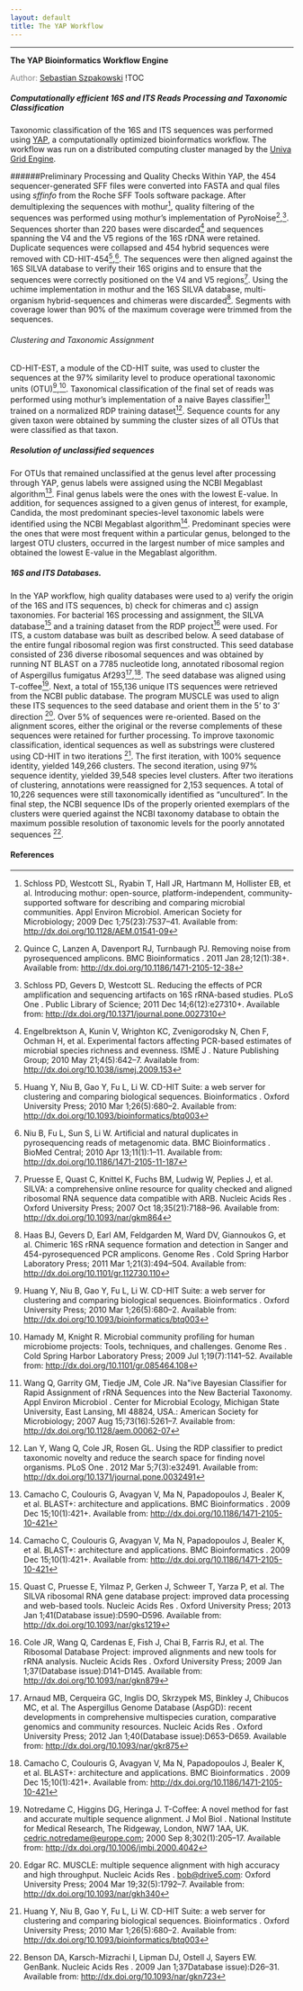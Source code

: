 ```yaml
---
layout: default
title: The YAP Workflow
---
```

---
**The YAP Bioinformatics Workflow Engine**

<span style="color:gray;">Author: [Sebastian Szpakowski][shpakoo]</span>
!TOC

##### Computationally efficient 16S and ITS Reads Processing and Taxonomic Classification

Taxonomic classification of the 16S and ITS sequences was performed using [YAP][YAP], a computationally optimized bioinformatics workflow.  The workflow was run on a distributed computing cluster managed by the [Univa Grid Engine][Univa].

######Preliminary Processing and Quality Checks
Within YAP, the 454 sequencer-generated SFF files were converted into FASTA and qual files using _sffinfo_ from the Roche SFF Tools software package. After demultiplexing the sequences with mothur[^1], quality filtering of the sequences was performed using mothur’s implementation of PyroNoise[^2],[^3]. Sequences shorter than 220 bases were discarded[^4] and sequences spanning the V4 and the V5 regions of the 16S rDNA were retained. Duplicate sequences were collapsed and 454 hybrid sequences were removed with CD-HIT-454[^5a],[^6]. The sequences were then aligned against the 16S SILVA database to verify their 16S origins and to ensure that the sequences were correctly positioned on the V4 and V5 regions[^7]. Using the uchime implementation in mothur and the 16S SILVA database, multi-organism hybrid-sequences and chimeras were discarded[^8]. Segments with coverage lower than 90% of the maximum coverage were trimmed from the sequences.

###### Clustering and Taxonomic Assignment
CD-HIT-EST, a module of the CD-HIT suite, was used to cluster the sequences at the 97% similarity level to produce operational taxonomic units (OTU)[^5b],[^9]. Taxonomical classification of the final set of reads was performed using mothur’s implementation of a naive Bayes classifier[^10] trained on a normalized RDP training dataset[^11]. Sequence counts for any given taxon were obtained by summing the cluster sizes of all OTUs that were classified as that taxon.

##### Resolution of unclassified sequences
For OTUs that remained unclassified at the genus level after processing through YAP, genus labels were assigned using the NCBI Megablast algorithm[^12a]. Final genus labels were the ones with the lowest E-value. In addition, for sequences assigned to a given genus of interest, for example, Candida, the most predominant species-level taxonomic labels were identified using the NCBI Megablast algorithm[^12b]. Predominant species were the ones that were most frequent within a particular genus, belonged to the largest OTU clusters, occurred in the largest number of mice samples and obtained the lowest E-value in the Megablast algorithm.

##### 16S and ITS Databases.  

In the YAP workflow, high quality databases were used to a) verify the origin of the 16S and ITS sequences, b) check for chimeras and c) assign taxonomies. For bacterial 16S processing and assignment, the SILVA database[^13] and a training dataset from the RDP project[^14] were used. For ITS, a custom database was built as described below. A seed database of the entire fungal ribosomal region was first constructed. This seed database consisted of 236 diverse ribosomal sequences and was obtained by running NT BLAST on a 7785 nucleotide long, annotated ribosomal region of Aspergillus fumigatus Af293[^15],[^12c]. The seed database was aligned using T-coffee[^16]. Next, a total of 155,136 unique ITS sequences were retrieved from the NCBI public database. The program MUSCLE was used to align these ITS sequences to the seed database and orient them in the 5’ to 3’ direction [^17]. Over 5% of sequences were re-oriented. Based on the alignment scores, either the original or the reverse complements of these sequences were retained for further processing. To improve taxonomic classification, identical sequences as well as substrings were clustered using CD-HIT in two iterations [^5c]. The first iteration, with 100% sequence identity, yielded 149,266 clusters. The second iteration, using 97% sequence identity, yielded 39,548 species level clusters. After two iterations of clustering, annotations were reassigned for 2,153 sequences. A total of 10,226 sequences were still taxonomically identified as “uncultured”. In the final step, the NCBI sequence IDs of the properly oriented exemplars of the clusters were queried against the NCBI taxonomy database to obtain the maximum possible resolution of taxonomic levels for the poorly annotated sequences [^18].

<!--Websites-->
[shpakoo]: http://scholar.google.com/citations?user=iudoLVMAAAAJ "Sebastian Szpakowski"

[YAP]: https://github.com/shpakoo/YAP "Szpakowski S. YAP: A Computationally Efficient Workflow for Taxonomic Analyses of Bacterial 16S and Fungal ITS Sequences . GitHub; 2013."

[Univa]: http://www.univa.com/products/grid-engine "Univa Products: Grid Engine Software for Workload Scheduling and Management."

[mothur]: http://www.mothur.org/ "mothur: open-source, platform-independent,community-supported software for describing and comparing microbial communities."

[CD-HIT-454]:http://weizhong-lab.ucsd.edu/cd-hit/


#### References
[^1]: Schloss PD, Westcott SL, Ryabin T, Hall JR, Hartmann M, Hollister EB, et al. Introducing mothur: open-source, platform-independent, community-supported software for describing and comparing microbial communities. Appl Environ Microbiol. American Society for Microbiology; 2009 Dec 1;75(23):7537–41. Available from: http://dx.doi.org/10.1128/AEM.01541-09

[^2]: Quince C, Lanzen A, Davenport RJ, Turnbaugh PJ. Removing noise from pyrosequenced amplicons. BMC Bioinformatics . 2011 Jan 28;12(1):38+. Available from: http://dx.doi.org/10.1186/1471-2105-12-38

[^3]: Schloss PD, Gevers D, Westcott SL. Reducing the effects of PCR amplification and sequencing artifacts on 16S rRNA-based studies. PLoS One . Public Library of Science; 2011 Dec 14;6(12):e27310+. Available from: http://dx.doi.org/10.1371/journal.pone.0027310
[^4]: Engelbrektson A, Kunin V, Wrighton KC, Zvenigorodsky N, Chen F, Ochman H, et al. Experimental factors affecting PCR-based estimates of microbial species richness and evenness. ISME J . Nature Publishing Group; 2010 May 21;4(5):642–7. Available from: http://dx.doi.org/10.1038/ismej.2009.153
[^5a]: Huang Y, Niu B, Gao Y, Fu L, Li W. CD-HIT Suite: a web server for clustering and comparing biological sequences. Bioinformatics . Oxford University Press; 2010 Mar 1;26(5):680–2. Available from: http://dx.doi.org/10.1093/bioinformatics/btq003
[^5b]: Huang Y, Niu B, Gao Y, Fu L, Li W. CD-HIT Suite: a web server for clustering and comparing biological sequences. Bioinformatics . Oxford University Press; 2010 Mar 1;26(5):680–2. Available from: http://dx.doi.org/10.1093/bioinformatics/btq003
[^5c]: Huang Y, Niu B, Gao Y, Fu L, Li W. CD-HIT Suite: a web server for clustering and comparing biological sequences. Bioinformatics . Oxford University Press; 2010 Mar 1;26(5):680–2. Available from: http://dx.doi.org/10.1093/bioinformatics/btq003
[^6]: Niu B, Fu L, Sun S, Li W. Artificial and natural duplicates in pyrosequencing reads of metagenomic data. BMC Bioinformatics . BioMed Central; 2010 Apr 13;11(1):1–11. Available from: http://dx.doi.org/10.1186/1471-2105-11-187
[^7]: Pruesse E, Quast C, Knittel K, Fuchs BM, Ludwig W, Peplies J, et al. SILVA: a comprehensive online resource for quality checked and aligned ribosomal RNA sequence data compatible with ARB. Nucleic Acids Res . Oxford University Press; 2007 Oct 18;35(21):7188–96. Available from: http://dx.doi.org/10.1093/nar/gkm864
[^8]: Haas BJ, Gevers D, Earl AM, Feldgarden M, Ward DV, Giannoukos G, et al. Chimeric 16S rRNA sequence formation and detection in Sanger and 454-pyrosequenced PCR amplicons. Genome Res . Cold Spring Harbor Laboratory Press; 2011 Mar 1;21(3):494–504. Available from: http://dx.doi.org/10.1101/gr.112730.110
[^9]: Hamady M, Knight R. Microbial community profiling for human microbiome projects: Tools, techniques, and challenges. Genome Res . Cold Spring Harbor Laboratory Press; 2009 Jul 1;19(7):1141–52. Available from: http://dx.doi.org/10.1101/gr.085464.108
[^10]: Wang Q, Garrity GM, Tiedje JM, Cole JR. Na"ive Bayesian Classifier for Rapid Assignment of rRNA Sequences into the New Bacterial Taxonomy. Appl Environ Microbiol . Center for Microbial Ecology, Michigan State University, East Lansing, MI 48824, USA.: American Society for Microbiology; 2007 Aug 15;73(16):5261–7. Available from: http://dx.doi.org/10.1128/aem.00062-07
[^11]: Lan Y, Wang Q, Cole JR, Rosen GL. Using the RDP classifier to predict taxonomic novelty and reduce the search space for finding novel organisms. PLoS One . 2012 Mar 5;7(3):e32491. Available from: http://dx.doi.org/10.1371/journal.pone.0032491
[^12a]: Camacho C, Coulouris G, Avagyan V, Ma N, Papadopoulos J, Bealer K, et al. BLAST+: architecture and applications. BMC Bioinformatics . 2009 Dec 15;10(1):421+. Available from: http://dx.doi.org/10.1186/1471-2105-10-421
[^12b]: Camacho C, Coulouris G, Avagyan V, Ma N, Papadopoulos J, Bealer K, et al. BLAST+: architecture and applications. BMC Bioinformatics . 2009 Dec 15;10(1):421+. Available from: http://dx.doi.org/10.1186/1471-2105-10-421
[^12c]: Camacho C, Coulouris G, Avagyan V, Ma N, Papadopoulos J, Bealer K, et al. BLAST+: architecture and applications. BMC Bioinformatics . 2009 Dec 15;10(1):421+. Available from: http://dx.doi.org/10.1186/1471-2105-10-421
[^13]: Quast C, Pruesse E, Yilmaz P, Gerken J, Schweer T, Yarza P, et al. The SILVA ribosomal RNA gene database project: improved data processing and web-based tools. Nucleic Acids Res . Oxford University Press; 2013 Jan 1;41(Database issue):D590–D596. Available from: http://dx.doi.org/10.1093/nar/gks1219
[^14]: Cole JR, Wang Q, Cardenas E, Fish J, Chai B, Farris RJ, et al. The Ribosomal Database Project: improved alignments and new tools for rRNA analysis. Nucleic Acids Res . Oxford University Press; 2009 Jan 1;37(Database issue):D141–D145. Available from: http://dx.doi.org/10.1093/nar/gkn879
[^15]: Arnaud MB, Cerqueira GC, Inglis DO, Skrzypek MS, Binkley J, Chibucos MC, et al. The Aspergillus Genome Database (AspGD): recent developments in comprehensive multispecies curation, comparative genomics and community resources. Nucleic Acids Res . Oxford University Press; 2012 Jan 1;40(Database issue):D653–D659. Available from: http://dx.doi.org/10.1093/nar/gkr875
[^16]: Notredame C, Higgins DG, Heringa J. T-Coffee: A novel method for fast and accurate multiple sequence alignment. J Mol Biol . National Institute for Medical Research, The Ridgeway, London, NW7 1AA, UK. cedric.notredame@europe.com; 2000 Sep 8;302(1):205–17. Available from: http://dx.doi.org/10.1006/jmbi.2000.4042
[^17]: Edgar RC. MUSCLE: multiple sequence alignment with high accuracy and high throughput. Nucleic Acids Res . bob@drive5.com: Oxford University Press; 2004 Mar 19;32(5):1792–7. Available from: http://dx.doi.org/10.1093/nar/gkh340
[^18]: Benson DA, Karsch-Mizrachi I, Lipman DJ, Ostell J, Sayers EW. GenBank. Nucleic Acids Res . 2009 Jan 1;37Database issue):D26–31. Available from: http://dx.doi.org/10.1093/nar/gkn723
